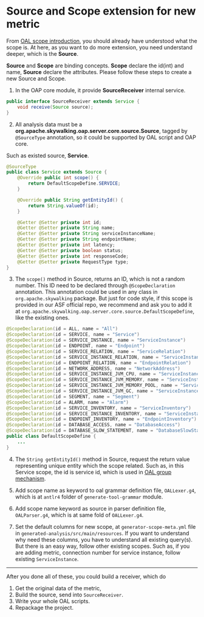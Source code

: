 # Source and Scope extension for new metric
From [OAL scope introduction](../concepts-and-designs/oal.md#scope), you should already have understood what the scope is.
At here, as you want to do more extension, you need understand deeper, which is the **Source**. 

**Source** and **Scope** are binding concepts. **Scope** declare the id(int) and name, **Source** declare the attributes.
Please follow these steps to create a new Source and Scope.

1. In the OAP core module, it provide **SourceReceiver** internal service.
```java
public interface SourceReceiver extends Service {
    void receive(Source source);
}
```

2. All analysis data must be a **org.apache.skywalking.oap.server.core.source.Source**,
tagged by `@SourceType` annotation,
so it could be supported by OAL script and OAP core.

Such as existed source, **Service**.
```java
@SourceType
public class Service extends Source {
    @Override public int scope() {
        return DefaultScopeDefine.SERVICE;
    }

    @Override public String getEntityId() {
        return String.valueOf(id);
    }

    @Getter @Setter private int id;
    @Getter @Setter private String name;
    @Getter @Setter private String serviceInstanceName;
    @Getter @Setter private String endpointName;
    @Getter @Setter private int latency;
    @Getter @Setter private boolean status;
    @Getter @Setter private int responseCode;
    @Getter @Setter private RequestType type;
}
```

3. The `scope()` method in Source, returns an ID, which is not a random number. This ID need to be declared through 
`@ScopeDeclaration` annotation. This annotation could be used in any class in `org.apache.skywalking` package. 
But just for code style, if this scope is provided in our ASF official repo, we recommend and ask you to add it at
`org.apache.skywalking.oap.server.core.source.DefaultScopeDefine`, like the existing ones.
```java
@ScopeDeclaration(id = ALL, name = "All")
@ScopeDeclaration(id = SERVICE, name = "Service")
@ScopeDeclaration(id = SERVICE_INSTANCE, name = "ServiceInstance")
@ScopeDeclaration(id = ENDPOINT, name = "Endpoint")
@ScopeDeclaration(id = SERVICE_RELATION, name = "ServiceRelation")
@ScopeDeclaration(id = SERVICE_INSTANCE_RELATION, name = "ServiceInstanceRelation")
@ScopeDeclaration(id = ENDPOINT_RELATION, name = "EndpointRelation")
@ScopeDeclaration(id = NETWORK_ADDRESS, name = "NetworkAddress")
@ScopeDeclaration(id = SERVICE_INSTANCE_JVM_CPU, name = "ServiceInstanceJVMCPU")
@ScopeDeclaration(id = SERVICE_INSTANCE_JVM_MEMORY, name = "ServiceInstanceJVMMemory")
@ScopeDeclaration(id = SERVICE_INSTANCE_JVM_MEMORY_POOL, name = "ServiceInstanceJVMMemoryPool")
@ScopeDeclaration(id = SERVICE_INSTANCE_JVM_GC, name = "ServiceInstanceJVMGC")
@ScopeDeclaration(id = SEGMENT, name = "Segment")
@ScopeDeclaration(id = ALARM, name = "Alarm")
@ScopeDeclaration(id = SERVICE_INVENTORY, name = "ServiceInventory")
@ScopeDeclaration(id = SERVICE_INSTANCE_INVENTORY, name = "ServiceInstanceInventory")
@ScopeDeclaration(id = ENDPOINT_INVENTORY, name = "EndpointInventory")
@ScopeDeclaration(id = DATABASE_ACCESS, name = "DatabaseAccess")
@ScopeDeclaration(id = DATABASE_SLOW_STATEMENT, name = "DatabaseSlowStatement")
public class DefaultScopeDefine {
    ...
}
```

4. The `String getEntityId()` method in Source, request the return value representing unique entity which the scope related. 
Such as,
in this Service scope, the id is service id, which is used in [OAL group mechanism](../concepts-and-designs/oal.md#group).

5. Add scope name as keyword to oal grammar definition file, `OALLexer.g4`, which is at `antlr4` folder of `generate-tool-grammar` module.

6. Add scope name keyword as source in parser definition file, `OALParser.g4`, which is at same fold of `OALLexer.g4`.

7. Set the default columns for new scope, at `generator-scope-meta.yml` file in `generated-analysis/src/main/resources`.
If you want to understand why need these columns, you have to understand all existing query(s). But there is an easy way, 
follow other existing scopes. Such as, if you are adding metric, connection number for service instance, follow existing `ServiceInstance`. 

___
After you done all of these, you could build a receiver, which do
1. Get the original data of the metric,
1. Build the source, send into `SourceReceiver`.
1. Write your whole OAL scripts.
1. Repackage the project.